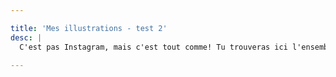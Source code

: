 ```yaml
---

title: 'Mes illustrations - test 2'
desc: |
  C'est pas Instagram, mais c'est tout comme! Tu trouveras ici l'ensemble de mes créations.

---
```

